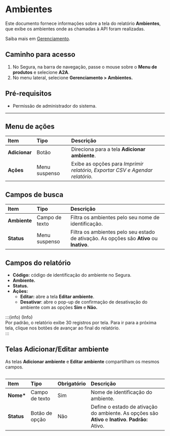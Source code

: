# Ambientes

Este documento fornece informações sobre a tela do relatório **Ambientes**, que exibe os ambientes onde as chamadas à API foram realizadas.

Saiba mais em [Gerenciamento](/v4/docs/pt/a2a-management).

## Caminho para acesso

1. No Segura, na barra de navegação, passe o mouse sobre o **Menu de produtos** e selecione **A2A**.  
2. No menu lateral, selecione **Gerenciamento \> Ambientes.**

## Pré-requisitos 

* Permissão de administrador do sistema.

---

## Menu de ações

| Item | Tipo | Descrição |
| :---- | :---- | :---- |
| **Adicionar**  | Botão | Direciona para a tela **Adicionar ambiente**. |
| **Ações** | Menu suspenso | Exibe as opções para *Imprimir relatório, Exportar CSV e Agendar relatório.* |

## Campos de busca

| Item | Tipo | Descrição |
| :---- | :---- | :---- |
| **Ambiente** | Campo de texto | Filtra os ambientes pelo seu nome de identificação. |
| **Status** | Menu suspenso | Filtra os ambientes pelo seu estado de ativação. As opções são **Ativo** ou **Inativo**. |

## Campos do relatório

* **Código:** código de identificação do ambiente no Segura.  
* **Ambiente.**  
* **Status.**  
* **Ações:**  
  * **Editar:** abre a tela **Editar ambiente**.  
  * **Desativar**: abre o pop-up de confirmação de desativação do ambiente com as opções **Sim** e **Não.**

:::(info) (Info)  
Por padrão, o relatório exibe 30 registros por tela. Para ir para a próxima tela, clique nos botões de avançar ao final do relatório.  
:::

## Telas Adicionar/Editar ambiente

As telas **Adicionar ambiente** e **Editar ambiente** compartilham os mesmos campos.

## 

| Item | Tipo | Obrigatório | Descrição |
| :---- | :---- | :---- | :---- |
| **Nome\*** | Campo de texto | Sim | Nome de identificação do ambiente. |
| **Status** | Botão de opção | Não | Define o estado de ativação do ambiente. As opções são **Ativo** e **Inativo**. **Padrão:** Ativo. |

## 